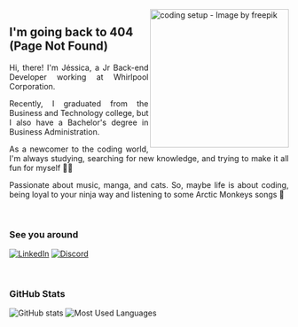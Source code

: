  <img align="right" alt=" coding setup - Image by freepik" height="250" src="https://github.com/jsca-alves/jsca-alves/assets/79365956/011cbdce-5b70-4429-8534-cbf431310562"> 


## I'm going back to 404 (Page Not Found)

<p align="justify"> Hi, there! I'm Jéssica, a Jr Back-end Developer working at Whirlpool Corporation.
  
<p align="justify">Recently, I graduated from the Business and Technology college, but I also have a Bachelor's degree in Business Administration. </p>

<p align="justify">As a newcomer to the coding world, I'm always studying, searching for new knowledge, and trying to make it all fun for myself 👩‍💻</p>

<p align="justify">Passionate about music, manga, and cats. So, maybe life is about coding, being loyal to your ninja way and listening to some Arctic Monkeys songs 🪩</p>

<br>
<h3 align="left">See you around</h3>

[![LinkedIn](https://img.shields.io/badge/-LinkedIn-000?style=for-the-badge&logo=linkedin&logoColor=FF00F6&color:FFF)](https://www.linkedin.com/in/jessicalves/) 
[![Discord](https://img.shields.io/badge/Discord-000?style=for-the-badge&logo=discord&&logoColor=FF00F6&color:FFF)](https://https://discord.com/channels/@jsca_alves/)

<br>
<h3 align="left">GitHub Stats</h3>

![GitHub stats](https://github-readme-stats-git-masterrstaa-rickstaa.vercel.app/api?username=jsca-alves&hide_title=true&show_icons=true&include_all_commits=false&count_private=true&line_height=25&hide=issues&bg_color=000&title_color=FF00F6&text_color=FFF&border_radius=3&border_color=36123c&icon_color=FF00F6&theme=jolly)
![Most Used Languages](https://github-readme-stats-git-masterrstaa-rickstaa.vercel.app/api/top-langs/?username=jsca-alves&line_height=10&card_width=290&layout=compact&hide_title=false&count_private=true&langs_count=4&show_icons=true&title_color=FF00F6&hide=html,css&bg_color=000&text_color=8B8B8B&border_radius=3&border_color=561760&count_private=true)
<br>
